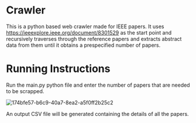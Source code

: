 # Crawler

This is a python based web crawler made for IEEE papers. 
It uses https://ieeexplore.ieee.org/document/8301529 as the start point and recursively traverses through the reference papers and extracts abstract data from them until it obtains a prespecified number of papers. 

# Running Instructions 

Run the main.py python file and enter the number of papers that are needed to be scrapped. 


![174bfe57-b6c9-40a7-8ea2-a5f0ff2b25c2](https://user-images.githubusercontent.com/58340535/147193341-8f1e9fab-b259-417b-bcf1-df6d9f42bcea.jpg)

An output CSV file will be generated containing the details of all the papers. 
